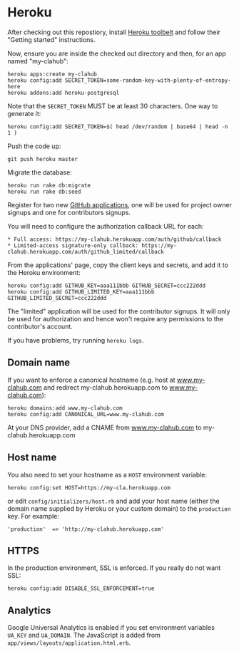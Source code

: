Heroku
===============

After checking out this repostiory, install [Heroku toolbelt](https://toolbelt.heroku.com/) and follow their "Getting started" instructions.

Now, ensure you are inside the checked out directory and then, for an app named "my-clahub":

    heroku apps:create my-clahub
    heroku config:add SECRET_TOKEN=some-random-key-with-plenty-of-entropy-here
    heroku addons:add heroku-postgresql

Note that the `SECRET_TOKEN` MUST be at least 30 characters. One way to generate it:

    heroku config:add SECRET_TOKEN=$( head /dev/random | base64 | head -n 1 )

Push the code up:

    git push heroku master

Migrate the database:

    heroku run rake db:migrate
    heroku run rake db:seed

Register for two new [GitHub applications](https://github.com/settings/applications/new), one will be used for project owner signups and one for contributors signups.

You will need to configure the authorization callback URL for each:

    * Full access: https://my-clahub.herokuapp.com/auth/github/callback
    * Limited-access signature-only callback: https://my-clahub.herokuapp.com/auth/github_limited/callback

From the applications' page, copy the client keys and secrets, and add it to the Heroku environment:

    heroku config:add GITHUB_KEY=aaa111bbb GITHUB_SECRET=ccc222ddd
    heroku config:add GITHUB_LIMITED_KEY=aaa111bbb GITHUB_LIMITED_SECRET=ccc222ddd

The "limited" application will be used for the contributor signups. It will only be used for authorization and hence won't require any permissions to the contributor's account.

If you have problems, try running `heroku logs`.

Domain name
------------------

If you want to enforce a canonical hostname (e.g. host at www.my-clahub.com and
redirect my-clahub.herokuapp.com to www.my-clahub.com):

    heroku domains:add www.my-clahub.com
    heroku config:add CANONICAL_URL=www.my-clahub.com

At your DNS provider, add a CNAME from www.my-clahub.com to my-clahub.herokuapp.com

Host name
----------------
You also need to set your hostname as a `HOST` environment variable:

    heroku config:set HOST=https://my-cla.herokuapp.com

or edit `config/initializers/host.rb` and add your host name (either the domain name supplied by Heroku or your custom domain) to the `production` key. For example:

    'production'  => 'http://my-clahub.herokuapp.com'

HTTPS
------------------

In the production environment, SSL is enforced.  If you really do not want SSL:

    heroku config:add DISABLE_SSL_ENFORCEMENT=true

Analytics
------------------

Google Universal Analytics is enabled if you set environment variables `UA_KEY`
and `UA_DOMAIN`.  The JavaScript is added from
`app/views/layouts/application.html.erb`.
